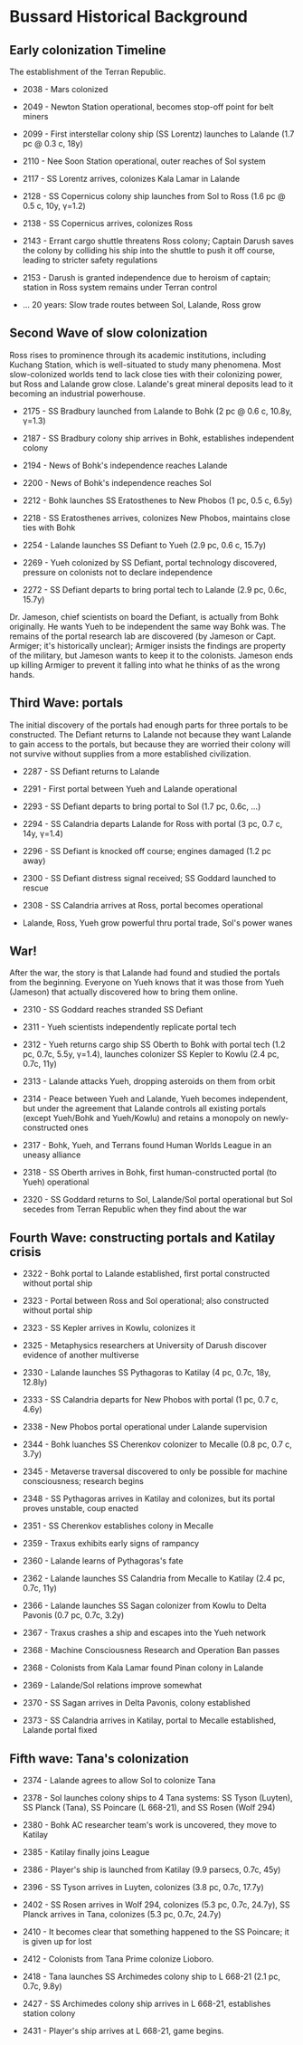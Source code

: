 # Bussard Historical Background

## Early colonization Timeline

The establishment of the Terran Republic.

* 2038 - Mars colonized

* 2049 - Newton Station operational, becomes stop-off point for belt miners

* 2099 - First interstellar colony ship (SS Lorentz) launches to
  Lalande (1.7 pc @ 0.3 c, 18y)

* 2110 - Nee Soon Station operational, outer reaches of Sol system

* 2117 - SS Lorentz arrives, colonizes Kala Lamar in Lalande

* 2128 - SS Copernicus colony ship launches from Sol to Ross
  (1.6 pc @ 0.5 c, 10y, γ=1.2)

* 2138 - SS Copernicus arrives, colonizes Ross

* 2143 - Errant cargo shuttle threatens Ross colony; Captain Darush
  saves the colony by colliding his ship into the shuttle to push it
  off course, leading to stricter safety regulations

* 2153 - Darush is granted independence due to heroism of
  captain; station in Ross system remains under Terran control

* ... 20 years: Slow trade routes between Sol, Lalande, Ross grow

## Second Wave of slow colonization

Ross rises to prominence through its academic institutions, including
Kuchang Station, which is well-situated to study many phenomena. Most
slow-colonized worlds tend to lack close ties with their colonizing
power, but Ross and Lalande grow close. Lalande's great mineral
deposits lead to it becoming an industrial powerhouse.

* 2175 - SS Bradbury launched from Lalande to Bohk (2 pc @ 0.6 c, 10.8y, γ=1.3)

* 2187 - SS Bradbury colony ship arrives in Bohk, establishes
  independent colony

* 2194 - News of Bohk's independence reaches Lalande

* 2200 - News of Bohk's independence reaches Sol

* 2212 - Bohk launches SS Eratosthenes to New Phobos (1 pc, 0.5 c, 6.5y)

* 2218 - SS Eratosthenes arrives, colonizes New Phobos, maintains
  close ties with Bohk

* 2254 - Lalande launches SS Defiant to Yueh (2.9 pc, 0.6 c, 15.7y)

* 2269 - Yueh colonized by SS Defiant, portal technology discovered,
  pressure on colonists not to declare independence

* 2272 - SS Defiant departs to bring portal tech to Lalande
  (2.9 pc, 0.6c, 15.7y)

Dr. Jameson, chief scientists on board the Defiant, is actually from
Bohk originally. He wants Yueh to be independent the same way Bohk
was. The remains of the portal research lab are discovered (by Jameson
or Capt. Armiger; it's historically unclear); Armiger insists the
findings are property of the military, but Jameson wants to keep it to
the colonists. Jameson ends up killing Armiger to prevent it falling
into what he thinks of as the wrong hands.

## Third Wave: portals

The initial discovery of the portals had enough parts for three
portals to be constructed. The Defiant returns to Lalande not because
they want Lalande to gain access to the portals, but because they are
worried their colony will not survive without supplies from a more
established civilization.

* 2287 - SS Defiant returns to Lalande

* 2291 - First portal between Yueh and Lalande operational

* 2293 - SS Defiant departs to bring portal to Sol (1.7 pc, 0.6c, ...)

* 2294 - SS Calandria departs Lalande for Ross with portal
  (3 pc, 0.7 c, 14y, γ=1.4)

* 2296 - SS Defiant is knocked off course; engines damaged (1.2 pc away)

* 2300 - SS Defiant distress signal received; SS Goddard launched to rescue

* 2308 - SS Calandria arrives at Ross, portal becomes operational

* Lalande, Ross, Yueh grow powerful thru portal trade, Sol's power wanes

## War!

After the war, the story is that Lalande had found and studied the
portals from the beginning. Everyone on Yueh knows that it was those
from Yueh (Jameson) that actually discovered how to bring them online.

* 2310 - SS Goddard reaches stranded SS Defiant

* 2311 - Yueh scientists independently replicate portal tech

* 2312 - Yueh returns cargo ship SS Oberth to Bohk with portal tech
  (1.2 pc, 0.7c, 5.5y, γ=1.4), launches colonizer SS Kepler to Kowlu
  (2.4 pc, 0.7c, 11y)

* 2313 - Lalande attacks Yueh, dropping asteroids on them from orbit

* 2314 - Peace between Yueh and Lalande, Yueh becomes independent, but
  under the agreement that Lalande controls all existing portals
  (except Yueh/Bohk and Yueh/Kowlu) and retains a monopoly on
  newly-constructed ones

* 2317 - Bohk, Yueh, and Terrans found Human Worlds League in an
  uneasy alliance

* 2318 - SS Oberth arrives in Bohk, first human-constructed portal
  (to Yueh) operational

* 2320 - SS Goddard returns to Sol, Lalande/Sol portal operational
  but Sol secedes from Terran Republic when they find about the war

## Fourth Wave: constructing portals and Katilay crisis

* 2322 - Bohk portal to Lalande established, first portal constructed
  without portal ship

* 2323 - Portal between Ross and Sol operational; also constructed
  without portal ship

* 2323 - SS Kepler arrives in Kowlu, colonizes it

* 2325 - Metaphysics researchers at University of Darush discover
  evidence of another multiverse

* 2330 - Lalande launches SS Pythagoras to Katilay (4 pc, 0.7c, 18y, 12.8ly)

* 2333 - SS Calandria departs for New Phobos with portal (1 pc, 0.7 c, 4.6y)

* 2338 - New Phobos portal operational under Lalande supervision

* 2344 - Bohk luanches SS Cherenkov colonizer to Mecalle
  (0.8 pc, 0.7 c, 3.7y)

* 2345 - Metaverse traversal discovered to only be possible for
  machine consciousness; research begins

* 2348 - SS Pythagoras arrives in Katilay and colonizes, but its portal
  proves unstable, coup enacted

* 2351 - SS Cherenkov establishes colony in Mecalle

* 2359 - Traxus exhibits early signs of rampancy

* 2360 - Lalande learns of Pythagoras's fate

* 2362 - Lalande launches SS Calandria from Mecalle to Katilay (2.4 pc, 0.7c, 11y)

* 2366 - Lalande launches SS Sagan colonizer from Kowlu to Delta Pavonis
  (0.7 pc, 0.7c, 3.2y)

* 2367 - Traxus crashes a ship and escapes into the Yueh network

* 2368 - Machine Consciousness Research and Operation Ban passes

* 2368 - Colonists from Kala Lamar found Pinan colony in Lalande

* 2369 - Lalande/Sol relations improve somewhat

* 2370 - SS Sagan arrives in Delta Pavonis, colony established

* 2373 - SS Calandria arrives in Katilay, portal to Mecalle
  established, Lalande portal fixed

## Fifth wave: Tana's colonization

* 2374 - Lalande agrees to allow Sol to colonize Tana

* 2378 - Sol launches colony ships to 4 Tana systems: SS Tyson
  (Luyten), SS Planck (Tana), SS Poincare (L 668-21), and SS Rosen
  (Wolf 294)

* 2380 - Bohk AC researcher team's work is uncovered, they move to Katilay

* 2385 - Katilay finally joins League

* 2386 - Player's ship is launched from Katilay (9.9 parsecs, 0.7c, 45y)

* 2396 - SS Tyson arrives in Luyten, colonizes (3.8 pc, 0.7c, 17.7y)

* 2402 - SS Rosen arrives in Wolf 294, colonizes (5.3 pc, 0.7c, 24.7y),
  SS Planck arrives in Tana, colonizes (5.3 pc, 0.7c, 24.7y)

* 2410 - It becomes clear that something happened to the SS Poincare;
  it is given up for lost

* 2412 - Colonists from Tana Prime colonize Lioboro.

* 2418 - Tana launches SS Archimedes colony ship to L 668-21 (2.1
  pc, 0.7c, 9.8y)

* 2427 - SS Archimedes colony ship arrives in L 668-21, establishes station colony

* 2431 - Player's ship arrives at L 668-21, game begins.
